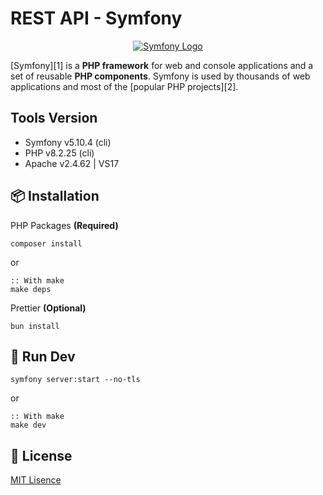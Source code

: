 # REST API - Symfony

<p align="center"><a href="https://symfony.com" target="_blank">
  <img src="https://symfony.com/logos/symfony_dynamic_01.svg" alt="Symfony Logo">
</a></p>

[Symfony][1] is a **PHP framework** for web and console applications and a set
of reusable **PHP components**. Symfony is used by thousands of web
applications and most of the [popular PHP projects][2].

## Tools Version
- Symfony v5.10.4 (cli)
- PHP v8.2.25 (cli)
- Apache v2.4.62 | VS17

## 📦 Installation

PHP Packages **(Required)**
```shell
composer install
```
or

```shell
:: With make
make deps
```

Prettier **(Optional)**
```shell
bun install
```

## 🚀 Run Dev

```shell
symfony server:start --no-tls
```
or

```shell
:: With make
make dev
```

## 🔑 License

[MIT Lisence](https://github.com/MeeLight/restapi-symfony/blob/main/LICENSE.md)
